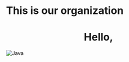 # This is our organization
<div align = "center"> 
  <h1>Hello, </h1>
  
</div>
<img src="https://techhubsolutions.in/wp-content/uploads/2021/12/2.png" alt="Java">
